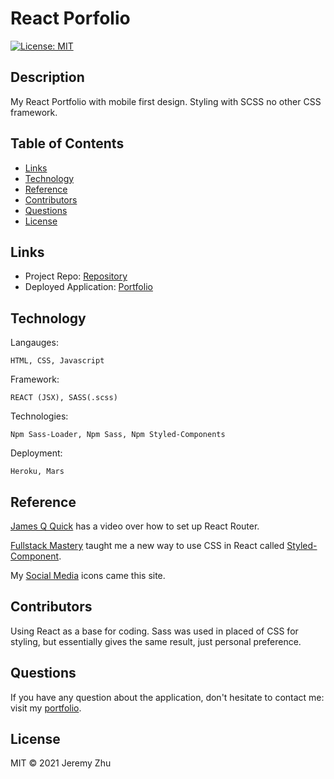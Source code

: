 # React Porfolio

[![License: MIT](https://img.shields.io/badge/License-MIT-yellow.svg)](https://opensource.org/licenses/MIT)

## Description

My React Portfolio with mobile first design. Styling with SCSS no other CSS framework. 

## Table of Contents

* [Links](#Links)
* [Technology](#Technology)
* [Reference](#Reference)
* [Contributors](#Contributors)
* [Questions](#Questions)
* [License](#License)


## Links

* Project Repo: [Repository](https://github.com/jeishu/react-portfolio)
* Deployed Application: [Portfolio](https://jeremyzhu.herokuapp.com/)

## Technology

Langauges:

    HTML, CSS, Javascript
Framework:

    REACT (JSX), SASS(.scss)

Technologies:

    Npm Sass-Loader, Npm Sass, Npm Styled-Components

Deployment:

    Heroku, Mars

## Reference

[James Q Quick](https://www.youtube.com/watch?v=yQf1KbGiwiI) has a video over how to set up React Router.

[Fullstack Mastery](https://www.youtube.com/watch?v=GGkBwpxV7AI) taught me a new way to use CSS in React called [Styled-Component](https://styled-components.com/docs/basics).

My [Social Media](https://www.flaticon.com/packs/social-media-51) icons came this site.

## Contributors

Using React as a base for coding. Sass was used in placed of CSS for styling, but essentially gives the same result, just personal preference. 

## Questions
If you have any question about the application, don't hesitate to contact me: visit my [portfolio](https://github.com/jeishu).

## License

MIT © 2021 Jeremy Zhu
